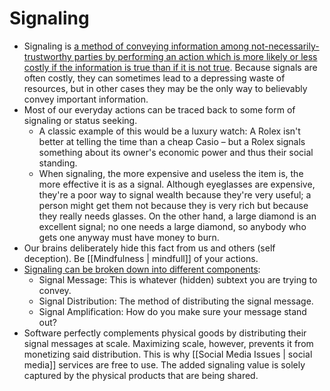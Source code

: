 # Signaling

- Signaling is [a method of conveying information among not-necessarily-trustworthy parties by performing an action which is more likely or less costly if the information is true than if it is not true](https://www.lesswrong.com/posts/KheBaeW8Pi7LwewoF/what-is-signaling-really). Because signals are often costly, they can sometimes lead to a depressing waste of resources, but in other cases they may be the only way to believably convey important information.
- Most of our everyday actions can be traced back to some form of signaling or status seeking.
	- A classic example of this would be a luxury watch: A Rolex isn't better at telling the time than a cheap Casio – but a Rolex signals something about its owner's economic power and thus their social standing.
	- When signaling, the more expensive and useless the item is, the more effective it is as a signal. Although eyeglasses are expensive, they're a poor way to signal wealth because they're very useful; a person might get them not because they is very rich but because they really needs glasses. On the other hand, a large diamond is an excellent signal; no one needs a large diamond, so anybody who gets one anyway must have money to burn.
- Our brains deliberately hide this fact from us and others (self deception). Be [[Mindfulness | mindfull]] of your actions.
- [Signaling can be broken down into different components](https://julian.digital/2020/03/28/signaling-as-a-service/):
	- Signal Message: This is whatever (hidden) subtext you are trying to convey.
	- Signal Distribution: The method of distributing the signal message.
	- Signal Amplification: How do you make sure your message stand out?
- Software perfectly complements physical goods by distributing their signal messages at scale. Maximizing scale, however, prevents it from monetizing said distribution. This is why [[Social Media Issues | social media]]  services are free to use. The added signaling value is solely captured by the physical products that are being shared.
